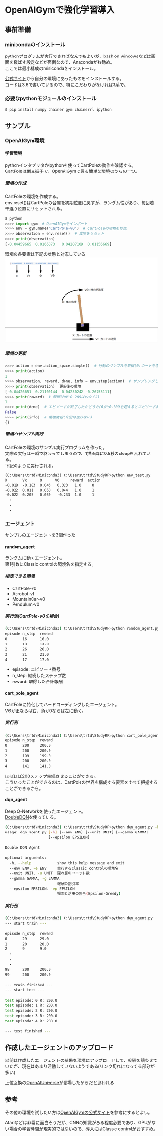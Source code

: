 # OpenAIGymで強化学習導入

## 事前準備

### minicondaのインストール

pythonプログラムが実行できればなんでもよいが、bash on windowsなどは画面を飛ばす設定などが面倒なので、Anacondaがお勧め。  
ここでは最小構成のminicondaをインストール。

[公式サイト](https://conda.io/miniconda.html)から自分の環境にあったものをインストールする。  
コードは3.6で書いているので、特にこだわりがなければ3系で。

### 必要なpythonモジュールのインストール

~~~
$ pip install numpy chainer gym chainerrl ipython
~~~

## サンプル

### OpenAIGym環境

#### 学習環境

pythonインタプリタかipythonを使ってCartPoleの動作を確認する。  
CartPoleは倒立振子で、OpenAIGymで最も簡単な環境のうちの一つ。

##### 環境の作成

CartPoleの環境を作成する。  
env.reset()はCartPoleの台座を初期位置に戻すが、ランダム性があり、毎回若干違う位置にリセットされる。

~~~python
$ python
>>>> import gym  # OpenAIGymをインポート
>>>> env = gym.make('CartPole-v0')  # CartPoleの環境を作成
>>>> observation = env.reset()  # 環境をリセット
>>>> print(observation)
[-0.04459665  0.0165073   0.04207109  0.01156669]
~~~

環境の各要素は下記の状態と対応している
![CartPole_state](https://github.com/trtd56/StudyRF/blob/master/pict/CartPole_state.png)

##### 環境の更新

~~~python
>>>> action = env.action_space.sample()  # 行動のサンプルを取得(0:カートを左へ移動/1:カートを右へ移動)
>>>> print(action)
1
>>>> observation, reward, done, info = env.step(action)  # サンプリングした行動で環境を更新
>>>> print(observation)  更新後の環境
[-0.04426651  0.21100144  0.04230242 -0.26755111]
>>>> print(reward)  # 報酬(Θが±0.209以内なら1)
1
>>>> print(done)  # エピソードが終了したかどうか(Θが±0.209を超えるとエピソード終了)
False
>>>> print(info)  # 環境情報(今回は使わない)
{}
~~~

##### 環境のサンプル実行

CartPoleの環境のサンプル実行プログラムを作った。  
実際の実行は一瞬で終わってしまうので、1描画毎に0.5秒のsleepを入れている。  
下記のように実行される。

~~~
(C:\Users\trtd\Miniconda3) C:\Users\trtd\StudyRF>python env_test.py
X       Vx      Θ      VΘ     reward  action
-0.018  -0.183  0.043   0.323   1.0     0
-0.022  0.011   0.050   0.044   1.0     1
-0.022  0.205   0.050   -0.233  1.0     1
　・
　・
　・
~~~

### エージェント

サンプルのエージェントを3個作った

#### random_agent

ランダムに動くエージェント。  
第1引数にClassic controlの環境名を指定する。

##### 指定できる環境
- CartPole-v0
- Acrobot-v1
- MountainCar-v0
- Pendulum-v0

##### 実行例(CartPole-v0の場合)

~~~bash
(C:\Users\trtd\Miniconda3) C:\Users\trtd\StudyRF>python random_agent.py CartPole-v0
episode n_step  reward
0       16      16.0
1       13      13.0
2       26      26.0
3       21      21.0
4       17      17.0
~~~

- episode: エピソード番号
- n_step: 継続したステップ数
- reward: 取得した合計報酬

#### cart_pole_agent

CartPoleに特化してハードコーディングしたエージェント。  
VΘが正ならば右、負か0ならば左に動く。

##### 実行例

~~~bash
(C:\Users\trtd\Miniconda3) C:\Users\trtd\StudyRF>python cart_pole_agent.py
episode n_step  reward
0       200     200.0
1       200     200.0
2       199     199.0
3       200     200.0
4       141     141.0
~~~

ほぼほぼ200ステップ継続させることができる。  
こういったことができるのは、CartPoleの世界を構成する要素をすべて把握することができるから。

#### dqn_agent

Deep Q-Networkを使ったエージェント。  
[DoubleDQN](https://arxiv.org/abs/1509.06461)を使っている。

~~~bash
(C:\Users\trtd\Miniconda3) C:\Users\trtd\StudyRF>python dqn_agent.py -h
usage: dqn_agent.py [-h] [--env ENV] [--unit UNIT] [--gamma GAMMA]
                    [--epsilon EPSILON]

Double DQN Agent

optional arguments:
  -h, --help            show this help message and exit
  --env ENV, -e ENV     実行するClassic controlの環境名
  --unit UNIT, -u UNIT  隠れ層のユニット数
  --gamma GAMMA, -g GAMMA
                        報酬の割引率
  --epsilon EPSILON, -ep EPSILON
                        探索と活用の割合(Epsilon-Greedy)
~~~

##### 実行例

~~~bash
(C:\Users\trtd\Miniconda3) C:\Users\trtd\StudyRF>python dqn_agent.py
--- start train ---

episode n_step  reward
0       29      29.0
1       20      20.0
2       9       9.0
　・
　・
　・
98      200     200.0
99      200     200.0

--- train finished ---
--- start test ---

test episode: 0 R: 200.0
test episode: 1 R: 200.0
test episode: 2 R: 200.0
test episode: 3 R: 200.0
test episode: 4 R: 200.0

--- test finished ---
~~~

## 作成したエージェントのアップロード

以前は作成したエージェントの結果を環境にアップロードして、報酬を競わせていたが、現在はあまり活動していないようである(リンク切れになってる部分が多い)

上位互換の[OpenAIUniverse](https://blog.openai.com/universe/)が登場したからだと思われる

## 参考

その他の環境を試したい方は[OpenAIGymの公式サイト](https://gym.openai.com/envs/)を参考にするとよい。

Atariなどは非常に面白そうだが、CNNの知識がある程度必要であり、GPUがない場合の学習時間が現実的ではないので、導入にはClassic controlがおすすめ。
